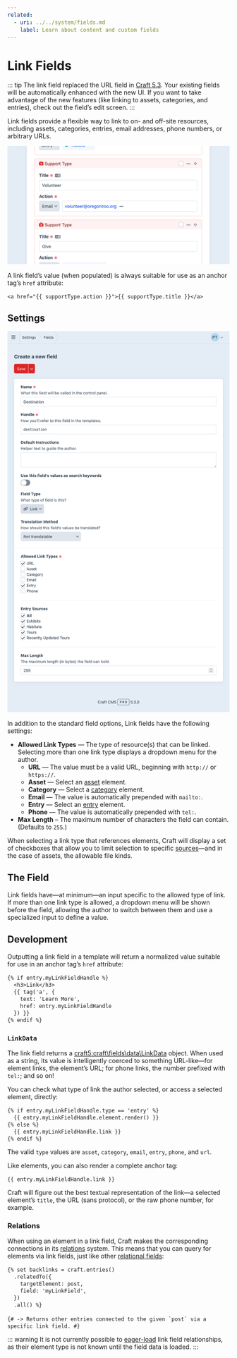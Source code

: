 ```yaml
---
related:
  - uri: ../../system/fields.md
    label: Learn about content and custom fields
---
```


# Link Fields <Badge text="New!" />

::: tip
The link field replaced the URL field in [Craft 5.3](github:craftcms/cms/releases/5.3.0). Your existing fields will be automatically enhanced with the new UI. If you want to take advantage of the new features (like linking to assets, categories, and entries), check out the field’s edit screen.
:::

Link fields provide a flexible way to link to on- and off-site resources, including assets, categories, entries, email addresses, phone numbers, or arbitrary URLs.

![Screenshot of the link field interface in the Craft control panel](../../images/fields-link-ui.png)

A link field’s value (when populated) is always suitable for use as an anchor tag’s `href` attribute:

```twig
<a href="{{ supportType.action }}">{{ supportType.title }}</a>
```

<!-- more -->

## Settings

<BrowserShot
  url="https://my-craft-project.ddev.site/admin/settings/fields/new"
  :link="false"
  :max-height="500"
  caption="Adding a new link field via the control panel.">
<img src="../../images/fields-link-settings.png" alt="Link field settings screen in the Craft control panel">
</BrowserShot>

In addition to the standard field options, Link fields have the following settings:

- **Allowed Link Types** — The type of resource(s) that can be linked. Selecting more than one link type displays a dropdown menu for the author.
  - **URL** — The value must be a valid URL, beginning with `http://` or `https://`.
  - **Asset** — Select an [asset](../element-types/assets.md) element.
  - **Category** — Select a [category](../element-types/categories.md) element.
  - **Email** — The value is automatically prepended with `mailto:`.
  - **Entry** — Select an [entry](../element-types/entries.md) element.
  - **Phone** — The value is automatically prepended with `tel:`.
- **Max Length** – The maximum number of characters the field can contain. (Defaults to `255`.)

When selecting a link type that references elements, Craft will display a set of checkboxes that allow you to limit selection to specific [sources](../../system/elements.md#sources)—and in the case of assets, the allowable file kinds.

## The Field

Link fields have—at minimum—an input specific to the allowed type of link. If more than one link type is allowed, a dropdown menu will be shown before the field, allowing the author to switch between them and use a specialized input to define a value.

## Development

Outputting a link field in a template will return a normalized value suitable for use in an anchor tag’s `href` attribute:

```twig
{% if entry.myLinkFieldHandle %}
  <h3>Link</h3>
  {{ tag('a', {
    text: 'Learn More',
    href: entry.myLinkFieldHandle
  }) }}
{% endif %}
```

### `LinkData`

The link field returns a <craft5:craft\fields\data\LinkData> object. When used as a string, its value is intelligently coerced to something URL-like—for element links, the element’s URL; for phone links, the number prefixed with `tel:`; and so on!

You can check what type of link the author selected, or access a selected element, directly:

```twig
{% if entry.myLinkFieldHandle.type == 'entry' %}
  {{ entry.myLinkFieldHandle.element.render() }}
{% else %}
  {{ entry.myLinkFieldHandle.link }}
{% endif %}
```

The valid `type` values are `asset`, `category`, `email`, `entry`, `phone`, and `url`.

Like elements, you can also render a complete anchor tag:

```twig
{{ entry.myLinkFieldHandle.link }}
```

Craft will figure out the best textual representation of the link—a selected element’s `title`, the URL (sans protocol), or the raw phone number, for example.

### Relations

When using an element in a link field, Craft makes the corresponding connections in its [relations](../../system/relations.md) system. This means that you can query for elements via link fields, just like other [relational fields](../../system/relations.md#custom-fields):

```twig
{% set backlinks = craft.entries()
  .relatedTo({
    targetElement: post,
    field: 'myLinkField',
  })
  .all() %}

{# -> Returns other entries connected to the given `post` via a specific link field. #}
```

::: warning
It is not currently possible to [eager-load](../../development/eager-loading.md) link field relationships, as their element type is not known until the field data is loaded.
:::
